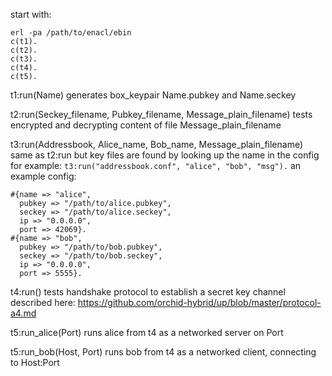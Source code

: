 start with:
```
erl -pa /path/to/enacl/ebin
c(t1).
c(t2).
c(t3).
c(t4).
c(t5).
```

t1:run(Name)
generates box_keypair Name.pubkey and Name.seckey

t2:run(Seckey_filename, Pubkey_filename, Message_plain_filename)
tests encrypted and decrypting content of file Message_plain_filename

t3:run(Addressbook, Alice_name, Bob_name, Message_plain_filename)
same as t2:run but key files are found by looking up the name in the config
for example: `t3:run("addressbook.conf", "alice", "bob", "msg").`
an example config:
```
#{name => "alice",
  pubkey => "/path/to/alice.pubkey",
  seckey => "/path/to/alice.seckey",
  ip => "0.0.0.0",
  port => 42069}.
#{name => "bob",
  pubkey => "/path/to/bob.pubkey",
  seckey => "/path/to/bob.seckey",
  ip => "0.0.0.0",
  port => 5555}.
```

t4:run()
tests handshake protocol to establish a secret key channel
described here: https://github.com/orchid-hybrid/up/blob/master/protocol-a4.md

t5:run_alice(Port)
runs alice from t4 as a networked server on Port

t5:run_bob(Host, Port)
runs bob from t4 as a networked client, connecting to Host:Port
